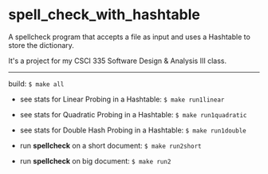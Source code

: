 # spell_check_with_hashtable


A spellcheck program that accepts a file as input and uses a Hashtable to store the dictionary.

It's a project for my CSCI 335 Software Design & Analysis III class.


---

build: `$ make all`

* see stats for Linear Probing in a Hashtable: `$ make run1linear` 

* see stats for Quadratic Probing in a Hashtable: `$ make run1quadratic`

* see stats for Double Hash Probing in a Hashtable: `$ make run1double` 

* run **spellcheck** on a short document: 
 `$ make run2short` 

* run **spellcheck** on big document:
 `$ make run2`

